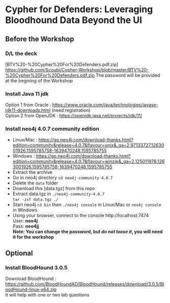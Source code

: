 # Cypher for Defenders: Leveraging Bloodhound Data Beyond the UI

## Before the Workshop

### D/L the deck
[BTV%20-%20Cypher%20For%20Defenders.pdf.zip]  
https://github.com/Scoubi/Cypher-Workshop/blob/master/BTV%20-%20Cypher%20For%20Defenders.pdf.zip
The password will be provided at the begining of the Workshop

### Install Java 11 jdk
Option 1 from Oracle : https://www.oracle.com/java/technologies/javase-jdk11-downloads.html (need registration)  
Option 2 from OpenJDK : https://openjdk.java.net/projects/jdk/11/
### Install neo4j 4.0.7 community edition
- Linux/Mac : https://go.neo4j.com/download-thanks.html?edition=community&release=4.0.7&flavour=unix&_ga=2.97133727.1263001926.1595785758-1639470248.1595785755  
- Windows : https://go.neo4j.com/download-thanks.html?edition=community&release=4.0.7&flavour=winzip&_ga=2.125011978.1263001926.1595785758-1639470248.1595785755  
- Extract the archive
- Go in neo4j directory `cd neo4j-community-4.0.7`
- Delete the `data` folder  
- Download this [data.tgz] from this repo 
- Extract data.tgz in `./neo4j-community-4.0.7`  
```tar -zxf data.tgz ./```
- Start neo4j `cd bin` then `./neo4j console` in Linux/Mac or `neo4j console` in Windows
- Using your browser, connect to the console http://localhost:7474  
User: **neo4j**  
Pass: **neo4jj**  
**Note: You can change the password, but _do not loose it_, you will need it for the workshop**

## Optional
### Install BloodHound 3.0.5
Download BloodHound : https://github.com/BloodHoundAD/BloodHound/releases/download/3.0.5/BloodHound-linux-x64.zip  
It will help with one or two lab questions
